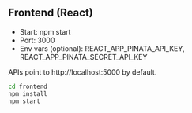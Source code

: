 ## Frontend (React)

- Start: npm start
- Port: 3000
- Env vars (optional): REACT_APP_PINATA_API_KEY, REACT_APP_PINATA_SECRET_API_KEY

APIs point to http://localhost:5000 by default.

```bash
cd frontend
npm install
npm start
```
